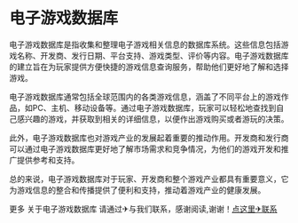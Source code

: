 # 电子游戏数据库

电子游戏数据库是指收集和整理电子游戏相关信息的数据库系统。这些信息包括游戏名称、开发商、发行日期、平台支持、游戏类型、评价等内容。电子游戏数据库的建立旨在为玩家提供方便快捷的游戏信息查询服务，帮助他们更好地了解和选择游戏。

电子游戏数据库通常包括全球范围内的各类游戏信息，涵盖了不同平台上的游戏作品，如PC、主机、移动设备等。通过电子游戏数据库，玩家可以轻松地查找到自己感兴趣的游戏，并获取到相关的详细信息，以便作出游戏购买或者游玩的决策。

此外，电子游戏数据库也对游戏产业的发展起着重要的推动作用。开发商和发行商可以通过电子游戏数据库更好地了解市场需求和竞争情况，为他们的游戏开发和推广提供参考和支持。

总的来说，电子游戏数据库对于玩家、开发商和整个游戏产业都具有重要意义，它为游戏信息的整合和传播提供了便利和支持，推动着游戏产业的健康发展。

更多 关于电子游戏数据库 请通过✈与我们联系，感谢阅读,谢谢！[点这里✈联系](https://w.k02.cc)